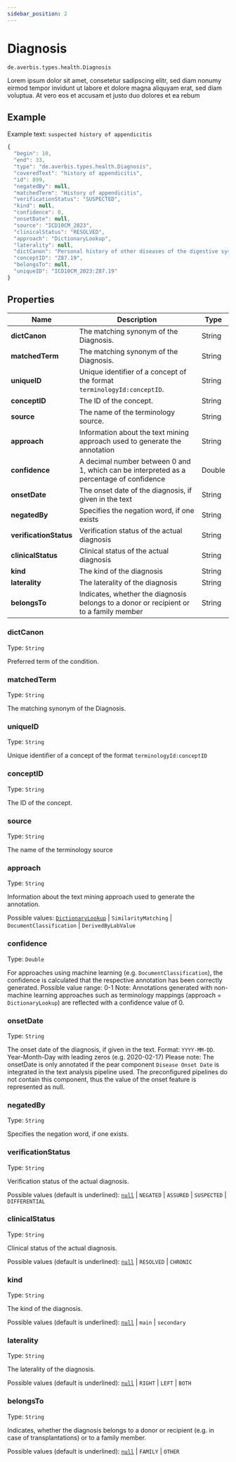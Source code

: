 ```yaml
---
sidebar_position: 2
---
```


# Diagnosis

`de.averbis.types.health.Diagnosis`

Lorem ipsum dolor sit amet, consetetur sadipscing elitr, sed diam nonumy eirmod tempor invidunt ut labore et dolore magna aliquyam erat, sed diam voluptua. At vero eos et accusam et justo duo dolores et ea rebum


## Example

Example text: `suspected history of appendicitis`

```js title="THE DIAGNOSIS OBJECT"
{
  "begin": 10,
  "end": 33,
  "type": "de.averbis.types.health.Diagnosis",
  "coveredText": "history of appendicitis",
  "id": 899,
  "negatedBy": null,
  "matchedTerm": "History of appendicitis",
  "verificationStatus": "SUSPECTED",
  "kind": null,
  "confidence": 0,
  "onsetDate": null,
  "source": "ICD10CM_2023",
  "clinicalStatus": "RESOLVED",
  "approach": "DictionaryLookup",
  "laterality": null,
  "dictCanon": "Personal history of other diseases of the digestive system",
  "conceptID": "Z87.19",
  "belongsTo": null,
  "uniqueID": "ICD10CM_2023:Z87.19"
}
```





## Properties
<table>
  <thead>
    <tr>
      <th width="20%">Name</th>
      <th width="70%">Description</th>
       <th width="10%">Type</th>
    </tr>
  </thead>
  <tbody>
    <tr>
      <td><b>dictCanon</b></td>
      <td>The matching synonym of the Diagnosis.</td>
      <td>String</td>
    </tr>
    <tr>
      <td><b>matchedTerm</b></td>
      <td>The matching synonym of the Diagnosis.</td>
      <td>String</td>
    </tr>
    <tr>
      <td><b>uniqueID</b></td>
      <td>Unique identifier of a concept of the format <code>terminologyId:conceptID</code>.</td>
      <td>String</td>
    </tr>
    <tr>
        <td><b>conceptID</b></td>
        <td>The ID of the concept.</td>
        <td>String</td>
    </tr>
     <tr>
      <td><b>source</b></td>
      <td>The name of the terminology source.</td>
      <td>String</td>
    </tr>
     <tr>
      <td><b>approach</b></td>
      <td>Information about the text mining approach used to generate the annotation</td>
      <td>String</td>
    </tr>
    <tr>
      <td><b>confidence</b></td>
      <td>A decimal number between 0 and 1, which can be interpreted as a percentage of confidence</td>
      <td>Double</td>
    </tr>
     <tr>
      <td><b>onsetDate</b></td>
      <td>The onset date of the diagnosis, if given in the text</td>
      <td>String</td>
    </tr>
     <tr>
      <td><b>negatedBy</b></td>
      <td>Specifies the negation word, if one exists</td>
      <td>String</td>
    </tr>
     <tr>
      <td><b>verificationStatus</b></td>
      <td>Verification status of the actual diagnosis</td>
      <td>String</td>
    </tr>
     <tr>
      <td><b>clinicalStatus</b></td>
      <td>Clinical status of the actual diagnosis</td>
      <td>String</td>
    </tr>
     <tr>
      <td><b>kind</b></td>
      <td>The kind of the diagnosis</td>
      <td>String</td>
    </tr>
    <tr>
      <td><b>laterality</b></td>
      <td>The laterality of the diagnosis</td>
      <td>String</td>
    </tr>
    <tr>
      <td><b>belongsTo</b></td>
      <td>Indicates, whether the diagnosis belongs to a donor or recipient or to a family member</td>
      <td>String</td>
    </tr>

  </tbody>
</table>


### dictCanon 
Type: `String`

Preferred term of the condition.


### matchedTerm
Type: `String`

The matching synonym of the Diagnosis.


### uniqueID
Type: `String`

Unique identifier of a concept of the format `terminologyId:conceptID`


### conceptID
Type: `String`

The ID of the concept.


### source
Type: `String`

The name of the terminology source

### approach 
Type: `String`

Information about the text mining approach used to generate the annotation. 

Possible values: <code><u>DictionaryLookup</u></code> | <code>SimilarityMatching</code> | <code>DocumentClassification</code> | <code>DerivedByLabValue</code>


### confidence
Type: `Double`

For approaches using machine learning (e.g. `DocumentClassification`), the confidence is calculated that the respective annotation has been correctly generated.
Possible value range: 0-1
Note: Annotations generated with non-machine learning approaches such as terminology mappings (approach = `DictionaryLookup`) are reflected with a confidence value of 0.


### onsetDate
Type: `String`

The onset date of the diagnosis, if given in the text.
Format: `YYYY-MM-DD`. Year-Month-Day with leading zeros (e.g. 2020-02-17)
Please note: The onsetDate is only annotated if the pear component `Disease Onset Date` is integrated in the text analysis pipeline used. The preconfigured pipelines do not contain this component, thus the value of the onset feature is represented as null.

### negatedBy
Type: `String`

Specifies the negation word, if one exists.

### verificationStatus
Type: `String`

Verification status of the actual diagnosis.

Possible values (default is underlined): <ins>`null`</ins> | `NEGATED` | `ASSURED` | `SUSPECTED` | `DIFFERENTIAL`

### clinicalStatus
Type: `String`

Clinical status of the actual diagnosis.

Possible values (default is underlined): <ins>`null`</ins> | `RESOLVED` | `CHRONIC`

### kind
Type: `String`

The kind of the diagnosis.

Possible values (default is underlined): <ins>`null`</ins> | `main` | `secondary`

### laterality
Type: `String`

The laterality of the diagnosis.

Possible values (default is underlined): <ins>`null`</ins> | `RIGHT` | `LEFT` | `BOTH`

### belongsTo
Type: `String`

Indicates, whether the diagnosis belongs to a donor or recipient (e.g. in case of transplantations) or to a family member.

Possible values (default is underlined): <ins>`null`</ins> | `FAMILY` | `OTHER`





